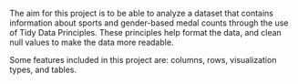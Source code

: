 The aim for this project is to be able to analyze a dataset that contains information about sports and gender-based medal counts through the use of Tidy Data Principles. These principles help format the data, and clean null values to make the data more readable. 

Some features included in this project are: columns, rows, visualization types, and tables. 
